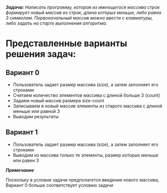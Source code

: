 *__Задача:__
Написать программу, которая из имеющегося массива строк формирует новый массив из строк, 
длина которых меньше, либо равна 3 символам. Первоначальный массив можно ввести с клавиатуры, либо задать на старте выполнения алгоритма.*

# Представленные варианты решения задач:

## Вариант 0

* Пользователь задает размер массива (size), а затем заполняет его строками
* Считаем количество элементов массива с длиной больше 3 (count)
* Задаем новый массив размера size-count
* Записываем в новый массив элементы из старого массива с длиной меньше или равной 3
* Выводим результаты

## Вариант 1

* Пользователь задает размер массива (size), а затем заполняет его строками
* Выводим из массива только те элементы, размер которых меньше или равен 3

_**Примечание**_

Поскольку в условии задачи предполагется введение нового массива, Вариант 0 больше соответствует условию задачи
